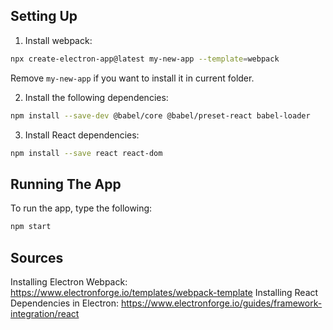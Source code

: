 ## Setting Up
1. Install webpack: 
```bash
npx create-electron-app@latest my-new-app --template=webpack
```
Remove `my-new-app` if you want to install it in current folder.

2. Install the following dependencies:
```bash
npm install --save-dev @babel/core @babel/preset-react babel-loader
```

3. Install React dependencies:
```bash
npm install --save react react-dom
```

## Running The App
To run the app, type the following:
```bash
npm start
```

## Sources
Installing Electron Webpack: https://www.electronforge.io/templates/webpack-template
Installing React Dependencies in Electron: https://www.electronforge.io/guides/framework-integration/react